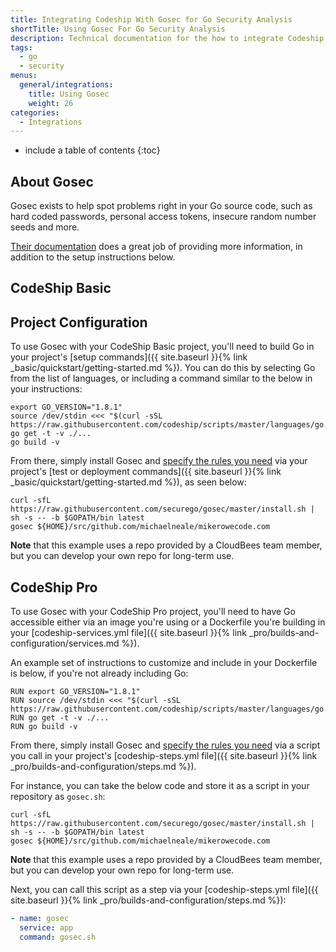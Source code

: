 ```yaml
---
title: Integrating Codeship With Gosec for Go Security Analysis
shortTitle: Using Gosec For Go Security Analysis
description: Technical documentation for the how to integrate Codeship with Gosec to automatically run a security analysis for Go code
tags:
  - go
  - security
menus:
  general/integrations:
    title: Using Gosec
    weight: 26
categories:
  - Integrations
---
```


* include a table of contents
{:toc}

## About Gosec

Gosec exists to help spot problems right in your Go source code, such as hard coded passwords, personal access tokens,  insecure random number seeds and more.

[Their documentation](https://github.com/securego/gosec) does a great job of providing more information, in addition to the setup instructions below.

## CodeShip Basic

## Project Configuration

To use Gosec with your CodeShip Basic project, you'll need to build Go in your project's [setup commands]({{ site.baseurl }}{% link _basic/quickstart/getting-started.md %}). You can do this by selecting Go from the list of languages, or including a command similar to the below in your instructions:

```
export GO_VERSION="1.8.1"
source /dev/stdin <<< "$(curl -sSL https://raw.githubusercontent.com/codeship/scripts/master/languages/go.sh)"
go get -t -v ./...
go build -v
```

From there, simply install Gosec and [specify the rules you need](https://github.com/securego/gosec) via your project's [test or deployment commands]({{ site.baseurl }}{% link _basic/quickstart/getting-started.md %}), as seen below:

```
curl -sfL https://raw.githubusercontent.com/securego/gosec/master/install.sh | sh -s -- -b $GOPATH/bin latest
gosec ${HOME}/src/github.com/michaelneale/mikerowecode.com
```

**Note** that this example uses a repo provided by a CloudBees team member, but you can develop your own repo for long-term use.

## CodeShip Pro

To use Gosec with your CodeShip Pro project, you'll need to have Go accessible either via an image you're using or a Dockerfile you're building in your [codeship-services.yml file]({{ site.baseurl }}{% link _pro/builds-and-configuration/services.md %}).

An example set of instructions to customize and include in your Dockerfile is below, if you're not already including Go:

```
RUN export GO_VERSION="1.8.1"
RUN source /dev/stdin <<< "$(curl -sSL https://raw.githubusercontent.com/codeship/scripts/master/languages/go.sh)"
RUN go get -t -v ./...
RUN go build -v
```

From there, simply install Gosec and [specify the rules you need](https://github.com/securego/gosec) via a script you call in your project's [codeship-steps.yml file]({{ site.baseurl }}{% link _pro/builds-and-configuration/steps.md %}).

For instance, you can take the below code and store it as a script in your repository as `gosec.sh`:

```
curl -sfL https://raw.githubusercontent.com/securego/gosec/master/install.sh | sh -s -- -b $GOPATH/bin latest
gosec ${HOME}/src/github.com/michaelneale/mikerowecode.com
```

**Note** that this example uses a repo provided by a CloudBees team member, but you can develop your own repo for long-term use.

Next, you can call this script as a step via your [codeship-steps.yml file]({{ site.baseurl }}{% link _pro/builds-and-configuration/steps.md %}):

```yaml
- name: gosec
  service: app
  command: gosec.sh
```
